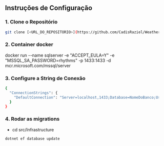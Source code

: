 ## Instruções de Configuração

### 1. Clone o Repositório

```bash
git clone [<URL_DO_REPOSITORIO>](https://github.com/CadisRaziel/WeatherForecastChallenge/tree/develop)
```

### 2. Container docker
docker run --name sqlserver -e "ACCEPT_EULA=Y" -e "MSSQL_SA_PASSWORD=rhythms" -p 1433:1433 -d mcr.microsoft.com/mssql/server

### 3. Configure a String de Conexão
```bash
{
  "ConnectionStrings": {
    "DefaultConnection": "Server=localhost,1433;Database=NomeDoBanco;User Id=sa;Password=rhythms;TrustServerCertificate=True;"
  }
}

```

### 4. Rodar as migrations
- cd src/Infrastructure
``` bash
dotnet ef database update
```
